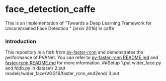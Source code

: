 # face_detection_caffe
This is an implementation of "Towards a Deep Learning Framework for Unconstrained Face Detection " (arxiv 2016) in caffe 
### Introduction
This repository is a fork from [py-faster-rcnn](https://github.com/rbgirshick/py-faster-rcnn) and demonstrates the performance of PVANet.
You can refer to [py-faster-rcnn README.md](https://github.com/rbgirshick/py-faster-rcnn/blob/master/README.md) and [faster-rcnn README.md](https://github.com/ShaoqingRen/faster_rcnn/blob/master/README.md) for more information.
##Setup
1.put wider_face.py and fddb.py in dataset/ 
2.put models/wider_face/VGG16/faster_rcnn_end2end/
3.put 
